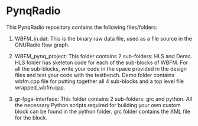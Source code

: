 # PynqRadio

This PynqRadio repository contains the following files/folders:

1. WBFM_in.dat: This is the binary raw data file, used as a file source in the GNURadio flow graph.

2. WBFM_pynq_project: This folder contains 2 sub-folders: HLS and Demo. HLS folder has skeleton code for each of the sub-blocks of WBFM. For all the sub-blocks, write your code in the space provided in the design files and test your code with the testbench. Demo folder contains wbfm.cpp file for putting together all 4 sub-blocks and a top level file wrapped_wbfm.cpp.

3. gr-fpga-interface: This folder contains 2 sub-folders: grc and python. All the necessary Python scripts required for building your own custom block can be found in the python folder. grc folder contains the XML file for the block.
